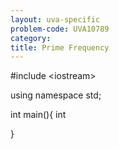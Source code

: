 ```yaml
---
layout: uva-specific
problem-code: UVA10789
category: 
title: Prime Frequency
---
```

#include &lt;iostream&gt;

using namespace std;

int main(){
 	int 



}
